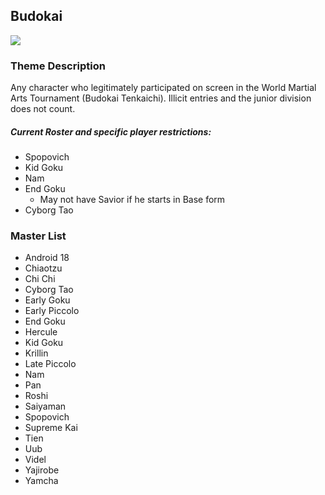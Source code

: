 ## Budokai

![](../images/budokai.png)

### Theme Description
Any character who legitimately participated on screen in the World Martial Arts Tournament (Budokai Tenkaichi). Illicit entries and the junior division does not count.

##### Current Roster and specific player restrictions:
- Spopovich
- Kid Goku
- Nam
- End Goku
    - May not have Savior if he starts in Base form
- Cyborg Tao

### Master List
- Android 18
- Chiaotzu
- Chi Chi
- Cyborg Tao
- Early Goku
- Early Piccolo
- End Goku
- Hercule
- Kid Goku
- Krillin
- Late Piccolo
- Nam
- Pan
- Roshi
- Saiyaman
- Spopovich
- Supreme Kai
- Tien
- Uub
- Videl
- Yajirobe
- Yamcha
